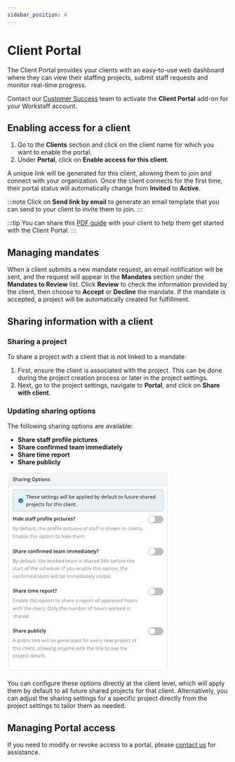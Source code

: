 ```yaml
---
sidebar_position: 4
---
```


# Client Portal

The Client Portal provides your clients with an easy-to-use web dashboard where they can view their staffing projects, submit staff requests and monitor real-time progress.

Contact our [Customer Success](mailto:customer.success@workstaff.app) team to activate the **Client Portal** add-on for your Workstaff account.

## Enabling access for a client

1. Go to the **Clients** section and click on the client name for which you want to enable the portal.
2. Under **Portal**, click on **Enable access for this client**.

A unique link will be generated for this client, allowing them to join and connect with your organization.
Once the client connects for the first time, their portal status will automatically change from **Invited** to **Active**.

:::note
Click on **Send link by email** to generate an email template that you can send to your client to invite them to join.
:::

:::tip
You can share this [PDF guide](https://docs.google.com/presentation/d/e/2PACX-1vTjoKdDZd8OLzwRsE8b-8TmTP6Byubln7dKEhS1ibdviLhliCsmstufdOV1yNOJzJB0YM1Bdy6RdXQE/pub?start=false&loop=false&delayms=3000) with your client to help them get started with the Client Portal.
:::

## Managing mandates

When a client submits a new mandate request, an email notification will be sent, and the request will appear in the **Mandates** section under the **Mandates to Review** list. Click **Review** to check the information provided by the client, then choose to **Accept** or **Decline** the mandate. If the mandate is accepted, a project will be automatically created for fulfillment.

## Sharing information with a client

### Sharing a project

To share a project with a client that is not linked to a mandate:
1. First, ensure the client is associated with the project. This can be done during the project creation process or later in the project settings.
2. Next, go to the project settings, navigate to **Portal**, and click on **Share with client**.

### Updating sharing options

The following sharing options are available:
- **Share staff profile pictures**
- **Share confirmed team immediately**
- **Share time report**
- **Share publicly**

![Sharing options](./Images/sharing-options.png)

You can configure these options directly at the client level, which will apply them by default to all future shared projects for that client. Alternatively, you can adjust the sharing settings for a specific project directly from the project settings to tailor them as needed.

## Managing Portal access

If you need to modify or revoke access to a portal, please [contact us](mailto:support@workstaff.app) for assistance.